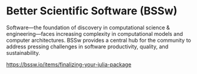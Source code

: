 # Better Scientific Software (BSSw)

Software—the foundation of discovery in computational science & engineering—faces increasing complexity in computational models and computer architectures. BSSw provides a central hub for the community to address pressing challenges in software productivity, quality, and sustainability.

<!---
Slide1 Left: blog_posts/spreading-ideas-about-better-scientific-software
Slide1 Right: images/raw/master/Blog_0225_Computational.jpg
Slide2 Left: blog_posts/productivity-and-sustainability-improvement-planning-psip
Slide2 Right: images/raw/master/Blog_0120_PSIP_logo.png
Slide3 Left: items/finalizing-your-julia-package
Slide3 Right: items/best-practices-for-hpc-software-developers-webinar-series
Slide4 Left: blog_posts/us-research-software-engineer-us-rse-association
Slide4 Right: images/raw/master/Blog_011720_usrse.png
--->

https://bssw.io/items/finalizing-your-julia-package

<!---
LCM: Saving for use again later

SlideA Left: blog_posts/accepting-high-quality-software-contributions-as-scientific-publications
SlideA Right: items/a-look-at-the-economic-forces-in-open-source-software
SlideB Left: blog_posts/research-software-science-a-scientific-approach-to-understanding-and-improving-how-we-develop-and-use-software-for-research
SlideB Right: blog_posts/data-driven-software-sustainability
SlideC Left: events/webinar-building-community-policies-through-xsdk-software-policies
SlideC Right: items/balter-s-rules-for-github-communication

SlideX Left: events/webinar-tools-and-techniques-for-floating-point-analysis
SlideX Right: events/testing-research-software-survey

SlideY Left: blog_posts/bloodsuckers-banshees-and-brains-a-bestiary-of-scary-software-projects-and-how-to-banish-them
SlideY Right:  images/raw/master/Blog_1019_Hero_1136x432.png
--->

<!---
[Site Overview](SiteOverview.md)

[Communities Overview](CommunitiesOverview.md)

[Intro to CSE](IntroToCse.md)

[Intro to HPC](IntroToHpc.md)

--->

